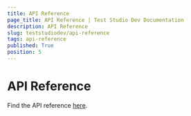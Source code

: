 ```yaml
---
title: API Reference
page_title: API Reference | Test Studio Dev Documentation
description: API Reference
slug: teststudiodev/api-reference
tags: api-reference
published: True
position: 5
---
```

# API Reference

Find the API reference <a href="http://docs.telerik.com/teststudioapi/index.aspx" target="_blank"> here</a>.
